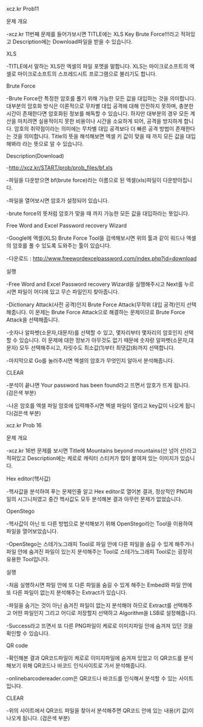 xcz.kr Prob11





문제 개요

-xcz.kr 11번째 문제를 들어가보시면 TITLE에는 XLS Key Brute Force!!!라고  적혀있고 Description에는 Download파일을 받을 수 있습니다.

XLS

-TITLE에서 말하는 XLS란 엑셀의 파일 포멧을 말합니다. XLS는 마이크로소프트의 엑셀로 마이크로소프트의 스프레드시트 프로그램으로 불리기도 합니다.

Brute Force

-Brute Force란 특정한 암호를 풀기 위해 가능한 모든 값을 대입하는 것을 의미합니다. 대부분의 암호화 방식은 이론적으로 무차별 대입 공격에 대해 안전하지 못하며, 충분한 시간이 존재한다면 암호화된 정보를 해독할 수 있습니다. 하지만 대부분의 경우 모든 계산을 마치려면 실용적이지 못한 비용이나 시간을 소요하게 되어, 공격을 방지하게 합니다. 암호의 취약점이라는 의미에는 무차별 대입 공격보다 더 빠른 공격 방법이 존재한다는 것을 의미합니다. Title의 뜻을 해석해보면 엑셀 키 값이 맞을 때 까지 모든 값을 대입해봐라 라는 뜻으로 알 수 있습니다.

Description(Download)

-http://xcz.kr/START/prob/prob_files/bf.xls

-파일을 다운받으면 bf(brute force)라는 이름으로 된 엑셀(xls)파일이 다운받아집니다.



-파일을 열어보시면 암호가 설정되어 있습니다.

-brute force의 뜻처럼 암호가 맞을 때 까지 가능한 모든 값을 대입하라는 뜻입니다.

Free Word and Excel Password recovery Wizard



-Google에 엑셀(XLS) Brute Force Tool을 검색해보시면 위의 툴과 같이 워드나 엑셀의 암호를 풀 수 있도록 도와주는 툴이 있습니다.

-다운로드 : http://www.freewordexcelpassword.com/index.php?id=download

실행



-Free Word and Excel Password recovery Wizard을 실행해주시고 Next를 누르시면 파일이 어디에 있고 무슨 파일인지 찾아줍니다.



-Dictionary Attack(사전 공격)인지 Brute Force Attack(무작위 대입 공격)인지 선택해줍니다. 이 문제는 Brute Force Attack으로 해결하는 문제이므로 Brute Force Attack을 선택해줍니다.



-숫자나 알파벳(소문자,대문자)를 선택할 수 있고, 몇자리부터 몇자리의 암호인지 선택할 수 있습니다. 이 문제에 대한 정보가 아무것도 없기 때문에 숫자랑 알파벳(소문자,대문자) 모두 선택해주시고, 자릿수도 최소값(1)부터 최댓값(8)까지 선택합니다.



-마지막으로 Go를 눌러주시면 엑셀의 암호가 무엇인지 알아서 분석해줍니다.

CLEAR



-분석이 끝나면 Your password has been found라고 뜨면서 암호가 뜨게 됩니다. (검은색 부분)



-나온 암호를 엑셀 파일 암호에 입력해주시면 엑셀 파일이 열리고 key값이 나오게 됩니다(검은색 부분)



xcz.kr Prob 16



문제 개요

-xcz.kr 16번 문제를 보시면 Title에 Mountains beyond mountains(산 넘어 산)라고 적혀있고 Description에는 케로로 캐릭터 스티커가 많이 붙여져 있는 이미지가 있습니다.

Hex editor(헥사값)





-헥사값을 분석하여 푸는 문제인줄 알고 Hex editor로 열어본 결과, 정상적인 PNG파일의 시그니처였고 중간 헥사값도 모두 분석해본 결과 아무런 문제가 없었습니다.

OpenStego



-헥사값이 아닌 또 다른 방법으로 분석해보기 위해 OpenStego라는 Tool을 이용하여 파일을 열어보았습니다.

-OpenStego는 스테가노그래피 Tool로 파일 안에 다른 파일을 숨길 수 있게 해주거나 파일 안에 숨겨진 파일이 있는지 분석해주는 Tool로 스테가노그래피 Tool로는 굉장히 유용한 Tool입니다.

실행



-처음 실행하시면 파일 안에 또 다른 파일을 숨길 수 있게 해주는 Embed와 파일 안에 또 다른 파일이 없는지 분석해주는 Extract가 있습니다.



-파일을 숨기는 것이 아닌 숨겨진 파일이 없는지 분석해야 하므로 Extract를 선택해주고 어떤 파일인지 그리고 어디로 저장할지 선택하고 Algorithm을 LSB로 설정해줍니다.



-Success라고 뜨면서 또 다른 PNG파일이 케로로 이미지파일 안에 숨겨져 있던 것을 확인할 수 있습니다.

QR code



-확인해본 결과 QR코드파일이 케로로 이미지파일에 숨겨져 있었고 이 QR코드를 분석해보기 위해 QR코드나 바코드 인식사이트로 가서 분석해줍니다.



-onlinebarcodereader.com은 QR코드나 바코드를 인식해서 분석할 수 있는 사이트입니다.

CLEAR



-위의 사이트에서 QR코드 파일을 찾아서 분석해주면 QR코드 안에 있는 내용(키 값)이 나오게 됩니다. (검은색 부분)
